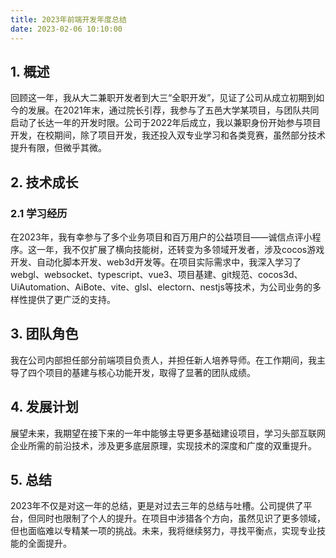 ```yaml
---
title: 2023年前端开发年度总结 
date: 2023-02-06 10:10:00
---
```




## 1. 概述

回顾这一年，我从大二兼职开发者到大三“全职开发”，见证了公司从成立初期到如今的发展。在2021年末，通过院长引荐，我参与了五邑大学某项目，与团队共同启动了长达一年的开发时限。公司于2022年后成立，我以兼职身份开始参与项目开发，在校期间，除了项目开发，我还投入双专业学习和各类竞赛，虽然部分技术提升有限，但微乎其微。

## 2. 技术成长

### 2.1 学习经历

在2023年，我有幸参与了多个业务项目和百万用户的公益项目——诚信点评小程序。这一年，我不仅扩展了横向技能树，还转变为多领域开发者，涉及cocos游戏开发、自动化脚本开发、web3d开发等。在项目实际需求中，我深入学习了webgl、websocket、typescript、vue3、项目基建、git规范、cocos3d、UiAutomation、AiBote、vite、glsl、electorn、nestjs等技术，为公司业务的多样性提供了更广泛的支持。

## 3. 团队角色

我在公司内部担任部分前端项目负责人，并担任新人培养导师。在工作期间，我主导了四个项目的基建与核心功能开发，取得了显著的团队成绩。

## 4. 发展计划

展望未来，我期望在接下来的一年中能够主导更多基础建设项目，学习头部互联网企业所需的前沿技术，涉及更多底层原理，实现技术的深度和广度的双重提升。

## 5. 总结

2023年不仅是对这一年的总结，更是对过去三年的总结与吐槽。公司提供了平台，但同时也限制了个人的提升。在项目中涉猎各个方向，虽然见识了更多领域，但也面临难以专精某一项的挑战。未来，我将继续努力，寻找平衡点，实现专业技能的全面提升。